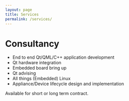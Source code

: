 ```yaml
---
layout: page
title: Services
permalink: /services/
---
```


# Consultancy

* End to end Qt/QML/C++ application development
* Qt hardware integration
* Embedded board bring up
* Qt advising
* All things (Embedded) Linux
* Appliance/Device lifecycle design and implementation

Available for short or long term contract.
